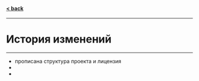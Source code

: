 #### [< back](/readme.md)
---
# История изменений
---
- прописана структура проекта и лицензия
- 
- 